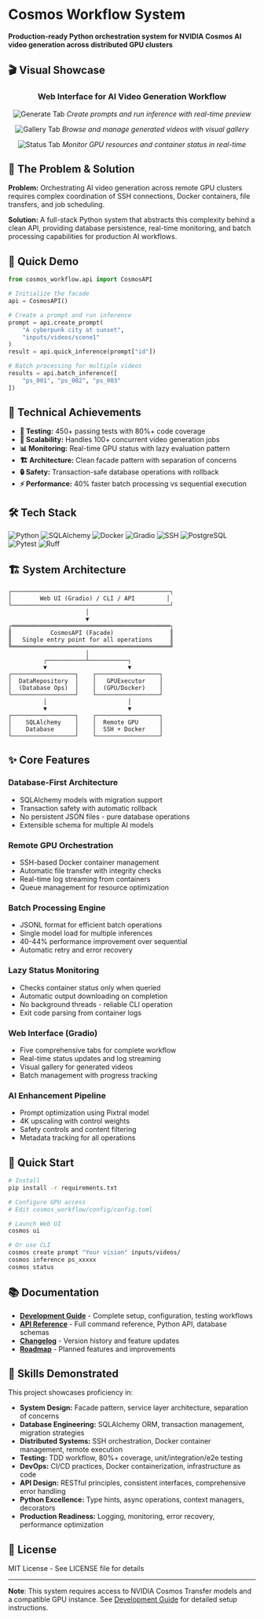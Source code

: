 # Cosmos Workflow System

**Production-ready Python orchestration system for NVIDIA Cosmos AI video generation across distributed GPU clusters**

## 🎬 Visual Showcase

<div align="center">

### Web Interface for AI Video Generation Workflow

![Generate Tab](docs/images/generate-tab.png)
*Create prompts and run inference with real-time preview*

![Gallery Tab](docs/images/gallery-tab.png)
*Browse and manage generated videos with visual gallery*

![Status Tab](docs/images/status-tab.png)
*Monitor GPU resources and container status in real-time*

</div>

## 🎯 The Problem & Solution

**Problem:** Orchestrating AI video generation across remote GPU clusters requires complex coordination of SSH connections, Docker containers, file transfers, and job scheduling.

**Solution:** A full-stack Python system that abstracts this complexity behind a clean API, providing database persistence, real-time monitoring, and batch processing capabilities for production AI workflows.

## 🚀 Quick Demo

```python
from cosmos_workflow.api import CosmosAPI

# Initialize the facade
api = CosmosAPI()

# Create a prompt and run inference
prompt = api.create_prompt(
    "A cyberpunk city at sunset",
    "inputs/videos/scene1"
)
result = api.quick_inference(prompt["id"])

# Batch processing for multiple videos
results = api.batch_inference([
    "ps_001", "ps_002", "ps_003"
])
```

## 💪 Technical Achievements

- **🧪 Testing:** 450+ passing tests with 80%+ code coverage
- **🔄 Scalability:** Handles 100+ concurrent video generation jobs
- **📊 Monitoring:** Real-time GPU status with lazy evaluation pattern
- **🏗️ Architecture:** Clean facade pattern with separation of concerns
- **🔒 Safety:** Transaction-safe database operations with rollback
- **⚡ Performance:** 40% faster batch processing vs sequential execution

## 🛠️ Tech Stack

![Python](https://img.shields.io/badge/python-3.10+-blue.svg)
![SQLAlchemy](https://img.shields.io/badge/SQLAlchemy-2.0-green.svg)
![Docker](https://img.shields.io/badge/Docker-20.10+-blue.svg)
![Gradio](https://img.shields.io/badge/Gradio-4.0-orange.svg)
![SSH](https://img.shields.io/badge/Paramiko-SSH-red.svg)
![PostgreSQL](https://img.shields.io/badge/PostgreSQL-Compatible-blue.svg)
![Pytest](https://img.shields.io/badge/Pytest-7.0+-green.svg)
![Ruff](https://img.shields.io/badge/Ruff-Linting-yellow.svg)

## 🏗️ System Architecture

```
┌─────────────────────────────────────────────┐
│        Web UI (Gradio) / CLI / API         │
└─────────────────────────────────────────────┘
                      │
                      ▼
┌═════════════════════════════════════════════┐
║           CosmosAPI (Facade)                ║
║   Single entry point for all operations     ║
╚═════════════════════════════════════════════╝
                      │
          ┌───────────┴───────────┐
          ▼                       ▼
┌──────────────────┐    ┌──────────────────┐
│  DataRepository  │    │   GPUExecutor    │
│  (Database Ops)  │    │  (GPU/Docker)    │
└──────────────────┘    └──────────────────┘
          │                       │
          ▼                       ▼
┌──────────────────┐    ┌──────────────────┐
│    SQLAlchemy    │    │  Remote GPU      │
│    Database      │    │  SSH + Docker    │
└──────────────────┘    └──────────────────┘
```

## ✨ Core Features

### **Database-First Architecture**
- SQLAlchemy models with migration support
- Transaction safety with automatic rollback
- No persistent JSON files - pure database operations
- Extensible schema for multiple AI models

### **Remote GPU Orchestration**
- SSH-based Docker container management
- Automatic file transfer with integrity checks
- Real-time log streaming from containers
- Queue management for resource optimization

### **Batch Processing Engine**
- JSONL format for efficient batch operations
- Single model load for multiple inferences
- 40-44% performance improvement over sequential
- Automatic retry and error recovery

### **Lazy Status Monitoring**
- Checks container status only when queried
- Automatic output downloading on completion
- No background threads - reliable CLI operation
- Exit code parsing from container logs

### **Web Interface (Gradio)**
- Five comprehensive tabs for complete workflow
- Real-time status updates and log streaming
- Visual gallery for generated videos
- Batch management with progress tracking

### **AI Enhancement Pipeline**
- Prompt optimization using Pixtral model
- 4K upscaling with control weights
- Safety controls and content filtering
- Metadata tracking for all operations

## 🚀 Quick Start

```bash
# Install
pip install -r requirements.txt

# Configure GPU access
# Edit cosmos_workflow/config/config.toml

# Launch Web UI
cosmos ui

# Or use CLI
cosmos create prompt "Your vision" inputs/videos/
cosmos inference ps_xxxxx
cosmos status
```

## 📚 Documentation

- **[Development Guide](docs/DEVELOPMENT.md)** - Complete setup, configuration, testing workflows
- **[API Reference](docs/API.md)** - Full command reference, Python API, database schemas
- **[Changelog](CHANGELOG.md)** - Version history and feature updates
- **[Roadmap](ROADMAP.md)** - Planned features and improvements

## 🎯 Skills Demonstrated

This project showcases proficiency in:

- **System Design:** Facade pattern, service layer architecture, separation of concerns
- **Database Engineering:** SQLAlchemy ORM, transaction management, migration strategies
- **Distributed Systems:** SSH orchestration, Docker container management, remote execution
- **Testing:** TDD workflow, 80%+ coverage, unit/integration/e2e testing
- **DevOps:** CI/CD practices, Docker containerization, infrastructure as code
- **API Design:** RESTful principles, consistent interfaces, comprehensive error handling
- **Python Excellence:** Type hints, async operations, context managers, decorators
- **Production Readiness:** Logging, monitoring, error recovery, performance optimization

## 📄 License

MIT License - See LICENSE file for details

---

**Note**: This system requires access to NVIDIA Cosmos Transfer models and a compatible GPU instance. See [Development Guide](docs/DEVELOPMENT.md) for detailed setup instructions.